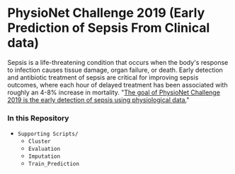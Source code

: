 # PhysioNet Challenge 2019 (Early Prediction of Sepsis From Clinical data)

Sepsis is a life-threatening condition that occurs when the body's response to infection causes tissue damage, organ failure, or death. Early detection and antibiotic treatment of sepsis are critical for improving sepsis outcomes, where each hour of delayed treatment has been associated with roughly an 4-8% increase in mortality.
"[The goal of PhysioNet Challenge 2019 is the early detection of sepsis using physiological data.](https://physionet.org/content/challenge-2019/1.0.0/)" 

### In this Repository

- `Supporting Scripts/`
  - `Cluster` 
  - `Evaluation` 
  - `Imputation` 
  - `Train_Prediction` 
